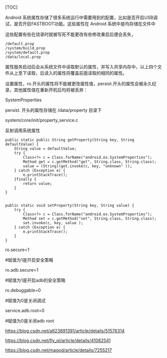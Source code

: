 [TOC]

Android 系统属性存储了很多系统运行中需要用到的配置，比如是否开启USB调试，是否开启FASTBOOT功能。这些属性在 Android 系统中是均存储在文件中

这些配置有些在烧录时就被写死不能更改有些修改重启后便会丢失，

```
/default.prop
/system/build.prop
/system/default.prop
/data/local.prop
```



属性服务启动后会从系统文件中读取默认的属性，并写入共享内存中，以上四个文件从上至下读取，后读入的属性将覆盖前面读取的相同的属性。

设置属性，ro.开头的属性将不能被更改属性值，persist.开头的属性会被永久纪录，其他属性值在重新开机后均将被丢弃：

SystemProperties

persist. 开头的属性存储在 /data/property 目录下

system/core/init/property_service.c

反射调用系统属性

```
public static public String getProperty(String key, String defaultValue) {    
    String value = defaultValue;  
    try {  
        Class<?> c = Class.forName("android.os.SystemProperties");  
        Method get = c.getMethod("get", String.class, String.class);
        value = (String)(get.invoke(c, key, "unknown" ));
    } catch (Exception e) {  
        e.printStackTrace();
    }finally {  
        return value;  
    }
} 


public static void setProperty(String key, String value) {    
    try {    
        Class<?> c = Class.forName("android.os.SystemProperties");  
        Method set = c.getMethod("set", String.class, String.class);
        set.invoke(c, key, value );
    } catch (Exception e) {
        e.printStackTrace();
    }  
}
```


ro.secure=1  

#赋值为1是开启安全策略

ro.adb.secure=1  

#赋值为1是开启adb的安全策略

ro.debuggable=0  

#赋值为0是关闭调试

service.adb.root=0  

#赋值为0是关闭adb root



https://blog.csdn.net/a623891391/article/details/51576314

https://blog.csdn.net/fly_qj/article/details/41082541


https://blog.csdn.net/magod/article/details/7255217